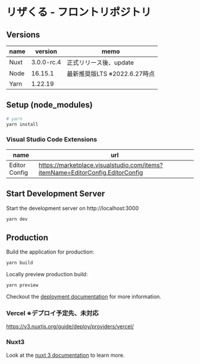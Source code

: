 # リザくる - フロントリポジトリ

## Versions

| name | version | memo |
|---|---|---|
| Nuxt | 3.0.0-rc.4 | 正式リリース後、update |
| Node | 16.15.1 | 最新推奨版LTS ※2022.6.27時点 |
| Yarn | 1.22.19 | |

## Setup (node_modules)

```bash
# yarn
yarn install
```

### Visual Studio Code Extensions

| name | url |
|---|---|
| Editor Config | https://marketplace.visualstudio.com/items?itemName=EditorConfig.EditorConfig |

## Start Development Server

Start the development server on http://localhost:3000

```bash
yarn dev
```

## Production

Build the application for production:

```bash
yarn build
```

Locally preview production build:

```bash
yarn preview
```

Checkout the [deployment documentation](https://v3.nuxtjs.org/guide/deploy/presets) for more information.

### Vercel ※デプロイ予定先、未対応

https://v3.nuxtjs.org/guide/deploy/providers/vercel/

### Nuxt3

Look at the [nuxt 3 documentation](https://v3.nuxtjs.org) to learn more.
